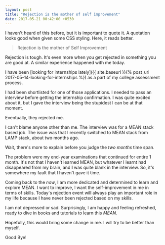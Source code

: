 ```yaml
---
layout: post
title: "Rejection is the mother of self improvement"
date: 2017-05-21 00:42:00 +0530
---
```

I haven't heard of this before, but it is important to quote it. A quotation looks good when given some CSS styling. Here, it reads better.

> Rejection is the mother of Self Improvement

Rejection is tough. It's even more when you get rejected in something you are good at. A similar experience happened with me today.

I have been [looking for internships lately]({{ site.baseurl }}{% post_url 2017-05-14-looking-for-internships %}) as a part of my college assessment process.

I had been shortlisted for one of those applications. I needed to pass an interview before getting the internship confirmation. I was quite excited about it, but I gave the interview being the stupidest I can be at that moment.

Eventually, they rejected me.

I can't blame anyone other than me. The interview was for a MEAN stack based job. The issue was that I recently switched to MEAN stack from LAMP stack, about two months ago.

Wait, there's more to explain before you judge the *two months* time span.

The problem were my end-year examinations that continued for entire 1 month. It's not that I haven't learned MEAN, but whatever I learnt had disappeared from my brain, and I was quite blank in the interview. So, it's somewhere my fault that I haven't gave it time.

Coming back to the *now*, I am more dedicated and determined to learn and explore MEAN. I want to improve, I want the self-improvement in me in terms of skills. Today's rejection event will always play an important role in my life because I have never been rejected based on my skills.

I am not depressed or sad. Surprisingly, I am happy and feeling refreshed, ready to dive in books and tutorials to learn this *MEAN*.

Hopefully, this would bring some change in me. I will try to be better than myself.

Good Bye!